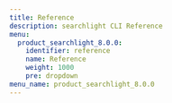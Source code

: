 ```yaml
---
title: Reference
description: searchlight CLI Reference
menu:
  product_searchlight_8.0.0:
    identifier: reference
    name: Reference
    weight: 1000
    pre: dropdown
menu_name: product_searchlight_8.0.0
---
```


